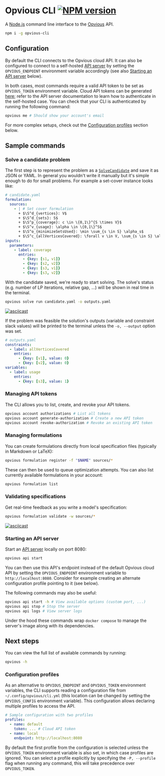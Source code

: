 # Opvious CLI [![NPM version](https://img.shields.io/npm/v/opvious-cli.svg)](https://www.npmjs.com/package/opvious-cli)

A [Node.js][] command line interface to the [Opvious][] API.

```sh
npm i -g opvious-cli
```

## Configuration

By default the CLI connects to the Opvious cloud API. It can also be configured
to connect to a self-hosted [API server][] by setting the `OPVIOUS_ENDPOINT`
environment variable accordingly (see also
[Starting an API server](#starting-an-api-server) below).

In both cases, most commands require a valid API token to be set as
`OPVIOUS_TOKEN` environment variable. Cloud API tokens can be generated
[here][authorizations]; refer to the API server documentation to learn how to
authenticate in the self-hosted case. You can check that your CLI is
authenticated by running the following command:

```sh
opvious me # Should show your account's email
```

For more complex setups, check out the [Configuration
profiles](#configuration-profiles) section below.


## Sample commands

### Solve a candidate problem

The first step is to represent the problem as a
[`SolveCandidate`](https://api.cloud.opvious.io/schema.json?name=SolveCandidate)
and save it as JSON or YAML. In general you wouldn't write it manually but it's
simple enough to do for small problems. For example a set-cover instance looks
like:

```yaml
# candidate.yaml
formulation:
  sources:
    - | # Set cover formulation
      + $\S^d_{vertices}: V$
      + $\S^d_{sets}: S$
      + $\S^p_{coverage}: c \in \{0,1\}^{S \times V}$
      + $\S^v_{usage}: \alpha \in \{0,1\}^S$
      + $\S^o_{minimizeSetsUsed}: \min \sum_{s \in S} \alpha_s$
      + $\S^c_{allVerticesCovered}: \forall v \in V, \sum_{s \in S} \alpha_s c_{s, v} \geq 1$
inputs:
  parameters:
    - label: coverage
      entries:
        - {key: [s1, v1]}
        - {key: [s2, v2]}
        - {key: [s3, v1]}
        - {key: [s3, v2]}
```

With the candidate saved, we're ready to start solving. The solve's status (e.g.
number of LP iterations, relative gap, ...) will be shown in real time in the
terminal.

```sh
opvious solve run candidate.yaml -o outputs.yaml
```

[![asciicast](https://asciinema.org/a/n4AiNKhUY22i1A9VhPF06c1wp.svg)](https://asciinema.org/a/n4AiNKhUY22i1A9VhPF06c1wp)

If the problem was feasible the solution's outputs (variable and constraint
slack values) will be printed to the terminal unless the `-o, --output` option
was set.

```yaml
# outputs.yaml
constraints:
  - label: allVerticesCovered
    entries:
      - {key: [v1], value: 0}
      - {key: [v2], value: 0}
variables:
  - label: usage
    entries:
      - {key: [s3], value: 1}
```


### Managing API tokens

The CLI allows you to list, create, and revoke your API tokens.

```sh
opvious account authorizations # List all tokens
opvious account generate-authorization # Create a new API token
opvious account revoke-authorization # Revoke an existing API token
```

### Managing formulations

You can create formulations directly from local specification files (typically
in Markdown or LaTeX):

```sh
opvious formulation register -f "$NAME" sources/*
```

These can then be used to queue optimization attempts. You can also list
currently available formulations in your account:

```sh
opvious formulation list
```

### Validating specifications

Get real-time feedback as you write a model's specification:

```sh
opvious formulation validate -w sources/*
```

[![asciicast](https://asciinema.org/a/KZ9KqW6S4n6CR9PrEOrxfPIUy.svg)](https://asciinema.org/a/KZ9KqW6S4n6CR9PrEOrxfPIUy)

### Starting an API server

Start an [API server][] locally on port 8080:

```sh
opvious api start
```

You can then use this API's endpoint instead of the default Opvious cloud API by
setting the `OPVIOUS_ENDPOINT` environment variable to `http://localhost:8080`.
Consider for example creating an alternate configuration profile pointing to it
(see below).

The following commands may also be useful:

```sh
opvious api start -h # View available options (custom port, ...)
opvious api stop # Stop the server
opvious api logs # View server logs
```

Under the hood these commands wrap `docker compose` to manage the server's image
along with its dependencies.


## Next steps

You can view the full list of available commands by running:

```sh
opvious -h
```

### Configuration profiles

As an alternative to `OPVIOUS_ENDPOINT` and `OPVIOUS_TOKEN` environment
variables, the CLI supports reading a configuration file from
`~/.config/opvious/cli.yml` (this location can be changed by setting the
`OPVIOUS_CONFIG` environment variable). This configuration allows declaring
multiple profiles to access the API.

```yaml
# Sample configuration with two profiles
profiles:
  - name: default
    token: ... # Cloud API token
  - name: local
    endpoint: http://localhost:8080
```

By default the first profile from the configuration is selected unless the
`OPVIOUS_TOKEN` environment variable is also set, in which case profiles are
ignored. You can select a profile explicitly by specifying the `-P, --profile`
flag when running any command, this will take precedence over `OPVIOUS_TOKEN`.


[Node.js]: https://nodejs.org
[Opvious]: https://www.opvious.io
[authorizations]: https://hub.cloud.opvious.io/authorizations.
[API server]: https://hub.docker.com/r/opvious/api-server
